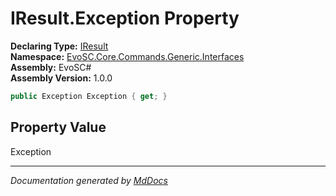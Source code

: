 ﻿<!--  
  <auto-generated>   
    The contents of this file were generated by a tool.  
    Changes to this file may be list if the file is regenerated  
  </auto-generated>   
-->

# IResult.Exception Property

**Declaring Type:** [IResult](../index.md)  
**Namespace:** [EvoSC.Core.Commands.Generic.Interfaces](../../index.md)  
**Assembly:** EvoSC\#  
**Assembly Version:** 1.0.0

```csharp
public Exception Exception { get; }
```

## Property Value

Exception

___

*Documentation generated by [MdDocs](https://github.com/ap0llo/mddocs)*
